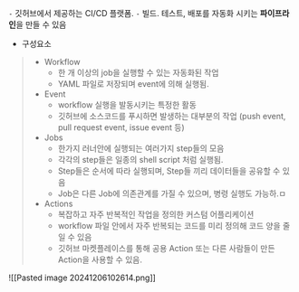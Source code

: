 
`-` 깃허브에서 제공하는 CI/CD 플랫폼.
`-` 빌드. 테스트, 배포를 자동화 시키는 **파이프라인**을 만들 수 있음

- 구성요소
>	- Workflow
>		- 한 개 이상의 job을 실행할 수 있는 자동화된 작업
>		- YAML 파일로 저장되며 event에 의해 실행됨.
>	- Event
>		- workflow 실행을 발동시키는 특정한 활동
>		- 깃허브에 소스코드를 푸시하면 발생하는 대부분의 작업
>		(push event, pull request event, issue event 등)
>	- Jobs
>		- 한가지 러너안에 실행되는 여러가지 step들의 모음
>		- 각각의 step들은 일종의 shell script 처럼 실행됨.
>		- Step들은 순서에 따라 실행되며, Step들 끼리 데이터들을 공유할 수 있음
>		- Job은 다른 Job에 의존관계를 가질 수 있으며, 병령 실행도 가능하.ㅁ
>	- Actions
>		- 복잡하고 자주 반복적인 작업을 정의한 커스텀 어플리케이션
>		- workflow 파일 안에서 자주 반복되는 코드를 미리 정의해 코드 양을 줄일 수 있음
>		- 깃허브 마켓플레이스를 통해 공용 Action 또는 다른 사람들이 만든 Action을 사용할 수 있음.


![[Pasted image 20241206102614.png]]